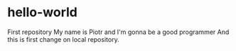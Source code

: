 # hello-world
First repository
My name is Piotr and I'm gonna be a good programmer
And this is first change on local repository.
